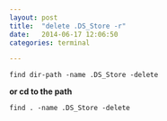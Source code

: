 ```yaml
---
layout: post
title:  "delete .DS_Store -r"
date:   2014-06-17 12:06:50
categories: terminal

---
```


	find dir-path -name .DS_Store -delete


**or cd to the path**

	find . -name .DS_Store -delete